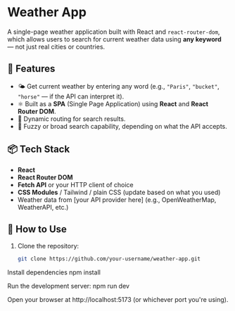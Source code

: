 # Weather App

A single-page weather application built with React and `react-router-dom`, which allows users to search for current weather data using **any keyword** — not just real cities or countries.

## 🚀 Features

- 🌤 Get current weather by entering any word (e.g., `"Paris"`, `"bucket"`, `"horse"` — if the API can interpret it).
- ⚛️ Built as a **SPA** (Single Page Application) using **React** and **React Router DOM**.
- 🔄 Dynamic routing for search results.
- 🧠 Fuzzy or broad search capability, depending on what the API accepts.

## 📦 Tech Stack

- **React**
- **React Router DOM**
- **Fetch API** or your HTTP client of choice
- **CSS Modules** / Tailwind / plain CSS (update based on what you used)
- Weather data from [your API provider here] (e.g., OpenWeatherMap, WeatherAPI, etc.)

## 📝 How to Use

1. Clone the repository:
   ```bash
   git clone https://github.com/your-username/weather-app.git

Install dependencies
   npm install


Run the development server:
npm run dev

Open your browser at http://localhost:5173 (or whichever port you're using).
